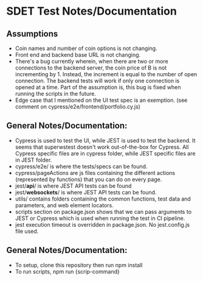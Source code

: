 # SDET Test Notes/Documentation

## Assumptions
-   Coin names and number of coin options is not changing.
-   Front end and backend base URL is not changing.
-   There's a bug currently wherein, when there are two or more connections to the backend server, the coin price of B is not incrementing by 1. Instead, the increment is equal to the number of open connection. The backend tests will work if only one connection is opened at a time. Part of the assumption is, this bug is fixed when running the scripts in the future.
-   Edge case that I mentioned on the UI test spec is an exemption. (see comment on cypress/e2e/frontend/portfolio.cy.js)

## General Notes/Documentation:
-   Cypress is used to test the UI, while JEST is used to test the backend. It seems that superwstest doesn't work out-of-the-box for Cypress. All Cypress specific files are in cypress folder, while JEST specific files are in JEST folder.
-   cypress/e2e/ is where the tests/specs can be found.
-   cypress/pageActions are js files containing the different actions (represented by functions) that you can do on every page.
-   jest/__api__/ is where JEST API tests can be found
-   jest/__websockets__/ is where JEST API tests can be found.
-   utils/ contains folders containing the common functions, test data and parameters, and web element locators.
-   scripts section on package.json shows that we can pass arguments to JEST or Cypress which is used when running the test in CI pipeline.
-   jest execution timeout is overridden in package.json. No jest.config.js file used.

## General Notes/Documentation:
-   To setup, clone this repository then run npm install
-   To run scripts, npm run {scrip-command}